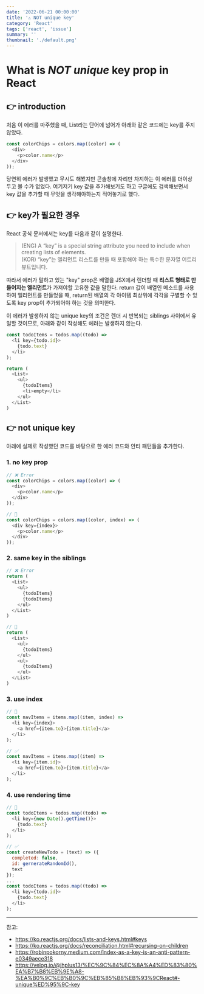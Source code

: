 ```yaml
---
date: '2022-06-21 00:00:00'
title: '⚠ NOT unique key'
category: 'React'
tags: ['react', 'issue']
summary: ''
thumbnail: './default.png'
---
```


# What is _NOT unique_ key prop in React

## 👉 introduction
처음 이 에러를 마주했을 때, List라는 단어에 넘어가 아래와 같은 코드에는 key를 주지 않았다.
```js
const colorChips = colors.map((color) => (
  <div>
    <p>color.name</p>
  </div>
));
```
당연히 에러가 발생했고 무시도 해봤지만 콘솔창에 자리만 차지하는 이 에러를 더이상 두고 볼 수가 없었다.
여기저기 key 값을 추가해보기도 하고 구글에도 검색해보면서 key 값을 추가할 때 무엇을 생각해야하는지 적어놓기로 했다.


## 👉 key가 필요한 경우
React 공식 문서에서는 key를 다음과 같이 설명한다.

> (ENG) A “key” is a special string attribute you need to include when creating lists of elements.   
> (KOR) “key”는 엘리먼트 리스트를 만들 때 포함해야 하는 특수한 문자열 어트리뷰트입니다.

따라서 에러가 말하고 있는 "key" prop은 배열을 JSX에서 렌더할 때 **리스트 형태로 만들어지는 엘리먼트**가 가져야할 고유한 값을 말한다. return 값이 배열인 메소드를 사용하여 엘리먼트를 만들었을 때, return된 배열의 각 아이템 최상위에 각각을 구별할 수 있도록 key prop이 추가되어야 하는 것을 의미한다.  


이 에러가 발생하지 않는 unique key의 조건은 렌더 시 반복되는 siblings 사이에서 유일할 것이므로, 아래와 같이 작성해도 에러는 발생하지 않는다.
```js
const todoItems = todos.map((todo) =>
  <li key={todo.id}>
    {todo.text}
  </li>
);

return (
  <List>
  	<ul>
  	  {todoItems}
  	  <li>empty</li>
  	</ul>
  </List>
)
```

## 👉 not unique key
아래에 실제로 작성했던 코드를 바탕으로 한 에러 코드와 안티 패턴들을 추가한다.
### 1. no key prop
```js
// ❌ Error
const colorChips = colors.map((color) => (
  <div>
    <p>color.name</p>
  </div>
));

// 🔺
const colorChips = colors.map((color, index) => (
  <div key={index}>
    <p>color.name</p>
  </div>
));
```

### 2. same key in the siblings
```js
// ❌ Error
return (
  <List>
  	<ul>
  	  {todoItems}
  	  {todoItems}
  	</ul>
  </List>
)

// 🔺
return (
  <List>
  	<ul>
  	  {todoItems}
    </ul>
    <ul>
  	  {todoItems}
    </ul>
  </List>
)
```

### 3. use index
```js
// 🔺
const navItems = items.map((item, index) =>
  <li key={index}>
    <a href={item.to}>{item.title}</a>
  </li>
);

// ✅
const navItems = items.map((item) =>
  <li key={item.id}>
    <a href={item.to}>{item.title}</a>
  </li>
);
```

### 4. use rendering time
```js
// 🔺
const todoItems = todos.map((todo) =>
  <li key={new Date().getTime()}>
    {todo.text}
  </li>
);

// ✅
const createNewTodo = (text) => ({
  completed: false,
  id: gernerateRandomId(),
  text
});
...
const todoItems = todos.map((todo) =>
  <li key={todo.id}>
    {todo.text}
  </li>
);
```


---
참고: 
- https://ko.reactjs.org/docs/lists-and-keys.html#keys
- https://ko.reactjs.org/docs/reconciliation.html#recursing-on-children
- https://robinpokorny.medium.com/index-as-a-key-is-an-anti-pattern-e0349aece318
- https://velog.io/@jhplus13/%EC%9C%84%EC%8A%A4%ED%83%80%EA%B7%B8%EB%9E%A8-%EA%B0%9C%EB%B0%9C%EB%85%B8%EB%93%9CReact#-unique%ED%95%9C-key